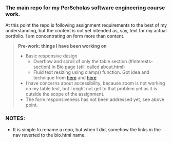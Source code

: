 ### The main repo for my PerScholas software engineering course work.

At this point the repo is following assignment requirements to the best of my understanding,
but the content is not yet intended as, say, text for my actual portfolio. I am concentrating on form more than content.

> **Pre-work: things I have been working on**
> - Basic responsive design
>   - Overflow and scroll of only the table section (#interests-section) in Bio page (still called about.html)
>   - Fluid text resizing using clamp() function. Got idea and technique from [here](https://www.smashingmagazine.com/2022/01/modern-fluid-typography-css-clamp/) and [here](https://css-tricks.com/simplified-fluid-typography/) 
> - I have concerns about accessibility, because zoom is not working on my table text, but I might not get to that problem yet as it is outside the scope of the assignment.
> - The form responsiveness has not been addressed yet, see above point.

### NOTES:  

- It is simple to rename a repo, but when I did, somehow the links in the nav reverted to
the bio.html name.

